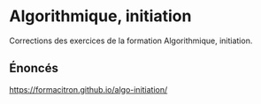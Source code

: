 # Algorithmique, initiation
Corrections des exercices de la formation Algorithmique, initiation.
## Énoncés
https://formacitron.github.io/algo-initiation/

